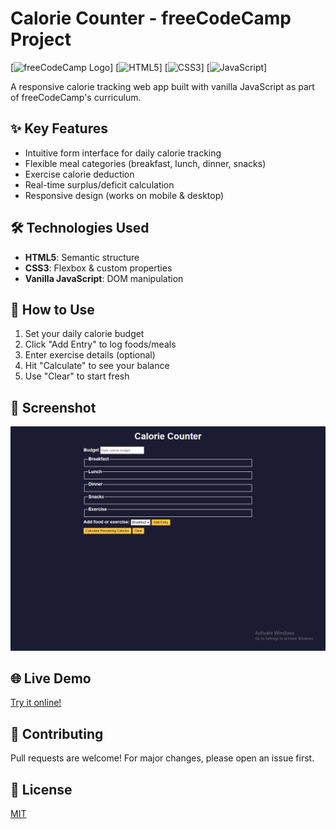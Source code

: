 # Calorie Counter - freeCodeCamp Project

[![freeCodeCamp Logo](https://www.freecodecamp.org/learn/)]
[![HTML5](https://www.w3schools.com/html/default.asp)]
[![CSS3](https://www.w3schools.com/css/default.asp)]
[![JavaScript](https://www.w3schools.com/js/)]

A responsive calorie tracking web app built with vanilla JavaScript as part of freeCodeCamp's curriculum.

## ✨ Key Features

- Intuitive form interface for daily calorie tracking
- Flexible meal categories (breakfast, lunch, dinner, snacks)
- Exercise calorie deduction
- Real-time surplus/deficit calculation
- Responsive design (works on mobile & desktop)

## 🛠️ Technologies Used

- **HTML5**: Semantic structure
- **CSS3**: Flexbox & custom properties
- **Vanilla JavaScript**: DOM manipulation

## 🚀 How to Use

1. Set your daily calorie budget
2. Click "Add Entry" to log foods/meals
3. Enter exercise details (optional)
4. Hit "Calculate" to see your balance
5. Use "Clear" to start fresh

## 📸 Screenshot

![Calorie Counter Interface](screenshot.png)

## 🌐 Live Demo

[Try it online!](https://abdulrahmanfrontend.github.io/fcc-calorie-counter/)

## 🤝 Contributing

Pull requests are welcome! For major changes, please open an issue first.

## 📜 License

[MIT](https://choosealicense.com/licenses/mit/)

